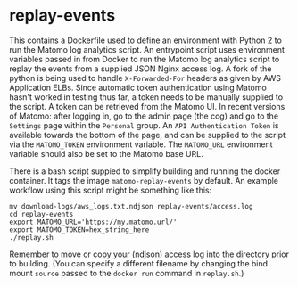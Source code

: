 # replay-events

This contains a Dockerfile used to define an environment with Python 2 to run the Matomo log analytics script.
An entrypoint script uses environment variables passed in from Docker to run the Matomo log analytics script to replay
the events from a supplied JSON Nginx access log.
A fork of the python is being used to handle `X-Forwarded-For` headers as given by AWS Application ELBs.
Since automatic token authentication using Matomo hasn't worked in testing thus far, a token needs to be manually
supplied to the script.
A token can be retrieved from the Matomo UI.
In recent versions of Matomo: after logging in, go to the admin page (the cog) and go to the `Settings` page within
the `Personal` group.
An `API Authentication Token` is available towards the bottom of the page, and can be supplied to the script via the
`MATOMO_TOKEN` environment variable.
The `MATOMO_URL` environment variable should also be set to the Matomo base URL.

There is a bash script suppied to simplify building and running the docker container.
It tags the image `matomo-replay-events` by default.
An example workflow using this script might be something like this:

```
mv download-logs/aws_logs.txt.ndjson replay-events/access.log
cd replay-events
export MATOMO_URL='https://my.matomo.url/'
export MATOMO_TOKEN=hex_string_here
./replay.sh
```

Remember to move or copy your (ndjson) access log into the directory prior to building.
(You can specify a different filename by changing the bind mount `source` passed to the `docker run` command in
`replay.sh`.)
